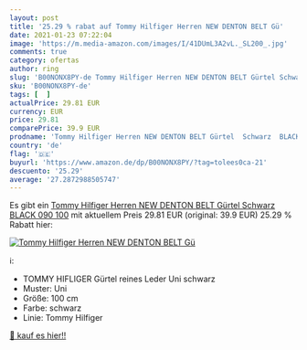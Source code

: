 ```yaml
---
layout: post
title: '25.29 % rabat auf Tommy Hilfiger Herren NEW DENTON BELT Gü'
date: 2021-01-23 07:22:04
image: 'https://m.media-amazon.com/images/I/41DUmL3A2vL._SL200_.jpg'
comments: true
category: ofertas
author: ring
slug: 'B00NONX8PY-de Tommy Hilfiger Herren NEW DENTON BELT Gürtel Schwarz BLACK...'
sku: 'B00NONX8PY-de'
tags: [  ]
actualPrice: 29.81 EUR
currency: EUR
price: 29.81
comparePrice: 39.9 EUR
prodname: 'Tommy Hilfiger Herren NEW DENTON BELT Gürtel  Schwarz  BLACK 090   100'
country: 'de'
flag: '🇩🇪'
buyurl: 'https://www.amazon.de/dp/B00NONX8PY/?tag=tolees0ca-21'
descuento: '25.29'
average: '27.2872988505747'
---
```


Es gibt ein [Tommy Hilfiger Herren NEW DENTON BELT Gürtel  Schwarz  BLACK 090   100](https://www.amazon.de/dp/B00NONX8PY/?tag=tolees0ca-21) mit aktuellem Preis 29.81 EUR (original: 39.9 EUR) 25.29 % Rabatt hier:

[![Tommy Hilfiger Herren NEW DENTON BELT Gü](https://m.media-amazon.com/images/I/41DUmL3A2vL._SL200_.jpg)](https://www.amazon.de/dp/B00NONX8PY/?tag=tolees0ca-21)

ℹ️:

- TOMMY HIFLIGER Gürtel reines Leder Uni schwarz
- Muster: Uni
- Größe: 100 cm
- Farbe: schwarz
- Linie: Tommy Hilfiger

[🛒 kauf es hier!!](https://www.amazon.de/dp/B00NONX8PY/?tag=tolees0ca-21)
